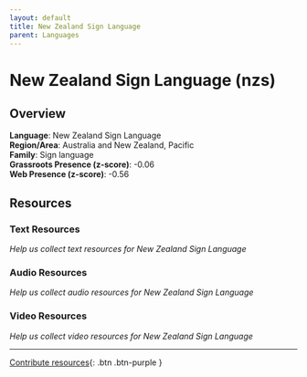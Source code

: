 ```yaml
---
layout: default
title: New Zealand Sign Language
parent: Languages
---
```


# New Zealand Sign Language (nzs)

## Overview

**Language**: New Zealand Sign Language  
**Region/Area**: Australia and New Zealand, Pacific  
**Family**: Sign language  
**Grassroots Presence (z-score)**: -0.06  
**Web Presence (z-score)**: -0.56  

## Resources

### Text Resources
*Help us collect text resources for New Zealand Sign Language*

### Audio Resources
*Help us collect audio resources for New Zealand Sign Language*

### Video Resources
*Help us collect video resources for New Zealand Sign Language*

---

[Contribute resources](https://forms.office.com/e/1SfLJx3u1r){: .btn .btn-purple }
